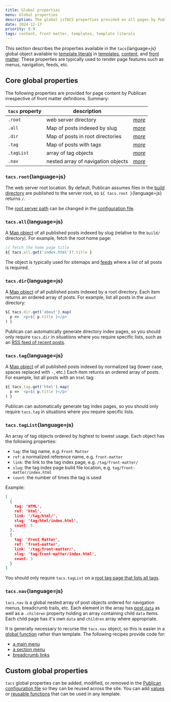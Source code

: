 ```yaml
---
title: Global properties
menu: Global properties
description: The global jsTACS properties provided on all pages by Publican.
date: 2024-12-17
priority: 0.9
tags: content, front matter, templates, template literals
---
```


This section describes the properties available in the `tacs`{language=js} global object available to [template literals](--ROOT--docs/setup/jstacs/) in [templates](--ROOT--docs/setup/templates/), [content](--ROOT--docs/setup/content/), and [front matter](--ROOT--docs/reference/front-matter/). These properties are typically used to render page features such as menus, navigation, feeds, etc.


## Core global properties

The following properties are provided for page content by Publican irrespective of front matter definitions. Summary:

|`tacs` property|description||
|---|---|---:|
|`.root`|web server directory|[*more*](#tacsroot)|
|`.all`|Map of posts indexed by slug|[*more*](#tacsall)|
|`.dir`|Map of posts in root directories|[*more*](#tacsdir)|
|`.tag`|Map of posts with tags|[*more*](#tacstag)|
|`.tagList`|array of tag objects|[*more*](#tacstaglist)|
|`.nav`|nested array of navigation objects|[*more*](#tacsnav)|


### `tacs.root`{language=js}

The web server root location. By default, Publican assumes files in the [build directory](--ROOT--docs/reference/publican-options/#directories) are published to the server root, so `${ tacs.root }`{language=js} returns `/`.

The [root server path](--ROOT--docs/reference/publican-options/#root-server-path) can be changed in the [configuration file](--ROOT--docs/setup/configuration/).


### `tacs.all`{language=js}

A [Map object](https://developer.mozilla.org/docs/Web/JavaScript/Reference/Global_Objects/Map) of all published posts indexed by slug (relative to the `build/` directory). For example, fetch the root home page:

```js
// fetch the home page title
${ tacs.all.get('index.html')?.title }
```

The object is typically used for sitemaps and [feeds](--ROOT--docs/recipe/feeds/rss-feed/) where a list of all posts is required.


### `tacs.dir`{language=js}

A [Map object](https://developer.mozilla.org/docs/Web/JavaScript/Reference/Global_Objects/Map) of all published posts indexed by a root directory. Each item returns an ordered array of posts. For example, list all posts in the `about` directory:

```js
${ tacs.dir.get('about').map(
  p => `<p>${ p.title }</p>`
) }
```

Publican can automatically generate directory index pages, so you should only require `tacs.dir` in situations where you require specific lists, such as an [RSS feed of recent posts](--ROOT--docs/recipe/feeds/rss-feed/).


### `tacs.tag`{language=js}

A [Map object](https://developer.mozilla.org/docs/Web/JavaScript/Reference/Global_Objects/Map) of all published posts indexed by normalized tag (lower case, spaces replaced with `-`, etc.) Each item returns an ordered array of posts. For example, list all posts with an `html` tag:

```js
${ tacs.tag.get('html').map(
  p => `<p>${ p.title }</p>`
) }
```

Publican can automatically generate tag index pages, so you should only require `tacs.tag` in situations where you require specific lists.


### `tacs.tagList`{language=js}

An array of tag objects ordered by highest to lowest usage. Each object has the following properties:

* `tag`: the tag name, e.g. `Front Matter`
* `ref`: a normalized reference name, e.g. `front-matter`
* `link`: the link to the tag index page, e.g. `/tag/front-matter/`
* `slug`: the tag index page build file location, e.g. `tag/front-matter/index.html`
* `count`: the number of times the tag is used

Example:

```json
[
  {
    tag: 'HTML',
    ref: 'html',
    link: '/tag/html/',
    slug: 'tag/html/index.html',
    count: 5
  },
  {
    tag: 'Front Matter',
    ref: 'front-matter',
    link: '/tag/front-matter/',
    slug: 'tag/front-matter/index.html',
    count: 3
  }
]
```

You should only require `tacs.tagList` on a [root tag page that lists all tags](--ROOT--docs/setup/tag-indexes/#tacstaglist).


### `tacs.nav`{language=js}

`tacs.nav` is a global nested array of post objects ordered for navigation menus, breadcrumb trails, etc. Each element in the array has [post `data`](--ROOT--docs/reference/content-properties/) as well as a `.children` property holding an array containing child `data` items. Each child page has it's own `data` and `children` array where appropriate.

It is generally necessary to recurse the `tacs.nav` object, so this is easier in a [global function](--ROOT--docs/reference/template-globals/#defining-global-functions) rather than template. The following recipes provide code for:

* [a main menu](--ROOT--docs/recipe/navigation/main-menu/)
* [a section menu](--ROOT--docs/recipe/navigation/section-menu/)
* [breadcrumb links](--ROOT--docs/recipe/navigation/breadcrumb-links/)


## Custom global properties

`tacs` global properties can be added, modified, or removed in the [Publican configuration file](--ROOT--docs/setup/configuration/) so they can be reused across the site. You can add [values](--ROOT--docs/reference/template-globals/#defining-global-properties) or [reusable functions](--ROOT--docs/reference/template-globals/#defining-global-functions) that can be used in any template.
